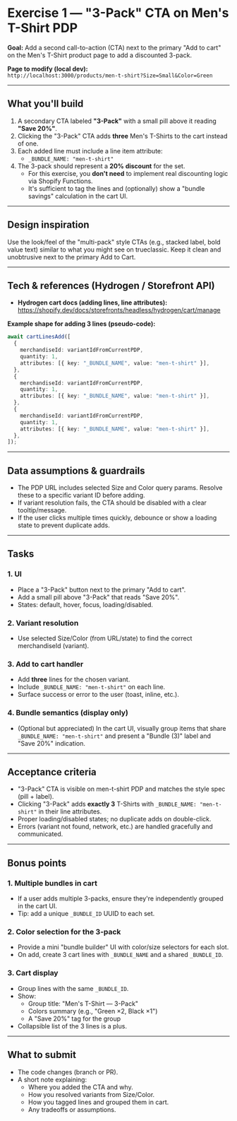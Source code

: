 # Exercise 1 — "3-Pack" CTA on Men's T-Shirt PDP

**Goal:** Add a second call-to-action (CTA) next to the primary "Add to cart" on the Men's T-Shirt product page to add a discounted 3-pack.

**Page to modify (local dev):**  
`http://localhost:3000/products/men-t-shirt?Size=Small&Color=Green`

---

## What you'll build

1. A secondary CTA labeled **"3-Pack"** with a small pill above it reading **"Save 20%"**.
2. Clicking the "3-Pack" CTA adds **three** Men's T-Shirts to the cart instead of one.
3. Each added line must include a line item attribute:  
   - `_BUNDLE_NAME: "men-t-shirt"`
4. The 3-pack should represent a **20% discount** for the set.  
   - For this exercise, you **don't need** to implement real discounting logic via Shopify Functions.  
   - It's sufficient to tag the lines and (optionally) show a "bundle savings" calculation in the cart UI.

---

## Design inspiration

Use the look/feel of the "multi-pack" style CTAs (e.g., stacked label, bold value text) similar to what you might see on trueclassic. Keep it clean and unobtrusive next to the primary Add to Cart.

---

## Tech & references (Hydrogen / Storefront API)

- **Hydrogen cart docs (adding lines, line attributes):**  
  https://shopify.dev/docs/storefronts/headless/hydrogen/cart/manage

**Example shape for adding 3 lines (pseudo-code):**

```ts
await cartLinesAdd([
  {
    merchandiseId: variantIdFromCurrentPDP,
    quantity: 1,
    attributes: [{ key: "_BUNDLE_NAME", value: "men-t-shirt" }],
  },
  {
    merchandiseId: variantIdFromCurrentPDP,
    quantity: 1,
    attributes: [{ key: "_BUNDLE_NAME", value: "men-t-shirt" }],
  },
  {
    merchandiseId: variantIdFromCurrentPDP,
    quantity: 1,
    attributes: [{ key: "_BUNDLE_NAME", value: "men-t-shirt" }],
  },
]);
```

---

## Data assumptions & guardrails

- The PDP URL includes selected Size and Color query params. Resolve these to a specific variant ID before adding.
- If variant resolution fails, the CTA should be disabled with a clear tooltip/message.
- If the user clicks multiple times quickly, debounce or show a loading state to prevent duplicate adds.

---

## Tasks

### 1. UI

- Place a "3-Pack" button next to the primary "Add to cart".
- Add a small pill above "3-Pack" that reads "Save 20%".
- States: default, hover, focus, loading/disabled.

### 2. Variant resolution

- Use selected Size/Color (from URL/state) to find the correct merchandiseId (variant).

### 3. Add to cart handler

- Add **three** lines for the chosen variant.
- Include `_BUNDLE_NAME: "men-t-shirt"` on each line.
- Surface success or error to the user (toast, inline, etc.).

### 4. Bundle semantics (display only)

- (Optional but appreciated) In the cart UI, visually group items that share `_BUNDLE_NAME: "men-t-shirt"` and present a "Bundle (3)" label and "Save 20%" indication.

---

## Acceptance criteria

- "3-Pack" CTA is visible on men-t-shirt PDP and matches the style spec (pill + label).
- Clicking "3-Pack" adds **exactly 3** T-Shirts with `_BUNDLE_NAME: "men-t-shirt"` in their line attributes.
- Proper loading/disabled states; no duplicate adds on double-click.
- Errors (variant not found, network, etc.) are handled gracefully and communicated.

---

## Bonus points

### 1. Multiple bundles in cart

- If a user adds multiple 3-packs, ensure they're independently grouped in the cart UI.
- Tip: add a unique `_BUNDLE_ID` UUID to each set.

### 2. Color selection for the 3-pack

- Provide a mini "bundle builder" UI with color/size selectors for each slot.
- On add, create 3 cart lines with `_BUNDLE_NAME` and a shared `_BUNDLE_ID`.

### 3. Cart display

- Group lines with the same `_BUNDLE_ID`.
- Show:
  - Group title: "Men's T-Shirt — 3-Pack"
  - Colors summary (e.g., "Green ×2, Black ×1")
  - A "Save 20%" tag for the group
- Collapsible list of the 3 lines is a plus.

---

## What to submit

- The code changes (branch or PR).
- A short note explaining:
  - Where you added the CTA and why.
  - How you resolved variants from Size/Color.
  - How you tagged lines and grouped them in cart.
  - Any tradeoffs or assumptions.
